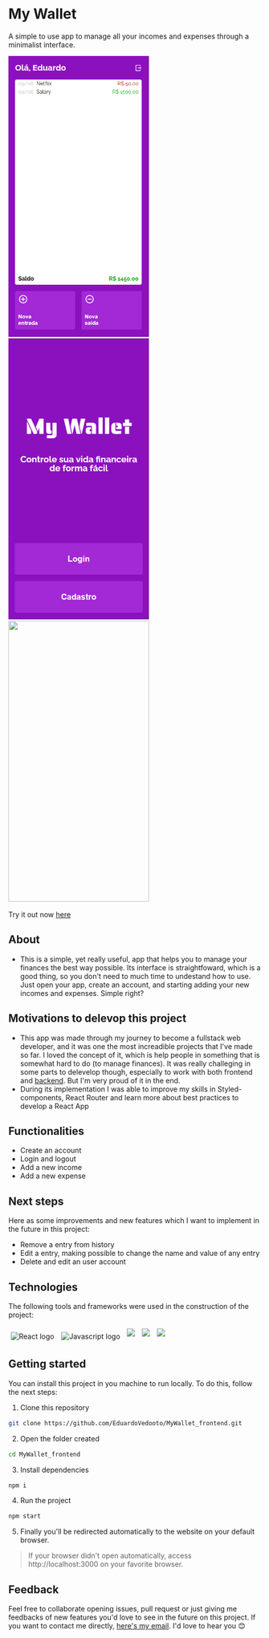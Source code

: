 # My Wallet

A simple to use app to manage all your incomes and expenses through a minimalist interface.

<img style="height:40em;width:20em" src="./src/assets/HomePage.png" />
<img style="height:40em;width:20em" src="./src/assets/LandingPage.png" />
<img style="height:40em;width:20em" src="./src/assets/Presentation.gif" />

Try it out now [here](https://my-wallet-bootcamp.vercel.app/ "My Wallet App")

## About

- This is a simple, yet really useful, app that helps you to manage your finances the best way possible. Its interface is straightfoward, which is a good thing, so you don't need to much time to undestand how to use. Just open your app, create an account, and starting adding your new incomes and expenses. Simple right?

## Motivations to delevop this project

- This app was made through my journey to become a fullstack web developer, and it was one the most increadible projects that I've made so far. I loved the concept of it, which is help people in something that is somewhat hard to do (to manage finances). It was really challeging in some parts to delevelop though, especially to work with both frontend and [backend](https://github.com/EduardoVedooto/MyWallet_backend). But I'm very proud of it in the end.
- During its implementation I was able to improve my skills in Styled-components, React Router and learn more about best practices to develop a React App

## Functionalities

- Create an account
- Login and logout
- Add a new income
- Add a new expense

## Next steps

Here as some improvements and new features which I want to implement in the future in this project:

- Remove a entry from history
- Edit a entry, making possible to change the name and value of any entry
- Delete and edit an user account

## Technologies

The following tools and frameworks were used in the construction of the project:<br>

<p>
  <img style='margin: 5px;' src="https://img.shields.io/badge/-react-&?style=for-the-badge&logo=react&color=8C11BE" alt="React logo" />
  <img style='margin: 5px;' src="https://img.shields.io/badge/-Javascript-&?style=for-the-badge&logo=javascript&color=8C11BE&" alt="Javascript logo" />
  <img style='margin: 5px;' src='https://img.shields.io/badge/styled-components-&?style=for-the-badge&color=8C11BE&labelColor=grey&logo=styled-components&logoColor=%3a3a3a'>
  <img style='margin: 5px;' src='https://img.shields.io/badge/react-router-&?style=for-the-badge&color=8C11BE&labelColor=grey&logo=react&logoColor=%3a3a3a'>
  <img style='margin: 5px;' src='https://img.shields.io/badge/react-modal-&?style=for-the-badge&color=8C11BE&labelColor=grey&logo=react&logoColor=%3a3a3a'>
</p>

## Getting started

You can install this project in you machine to run locally. To do this, follow the next steps:

1. Clone this repository

```bash
git clone https://github.com/EduardoVedooto/MyWallet_frontend.git
```

2. Open the folder created

```bash
cd MyWallet_frontend
```

3. Install dependencies

```bash
npm i
```

4. Run the project

```bash
npm start
```

5. Finally you'll be redirected automatically to the website on your default browser.

> If your browser didn't open automatically, access http://localhost:3000 on your favorite browser.

## Feedback

Feel free to collaborate opening issues, pull request or just giving me feedbacks of new features you'd love to see in the future on this project. If you want to contact me directly, [here's my email](mailto:vedootoeduardo@gmail.com). I'd love to hear you 😊

